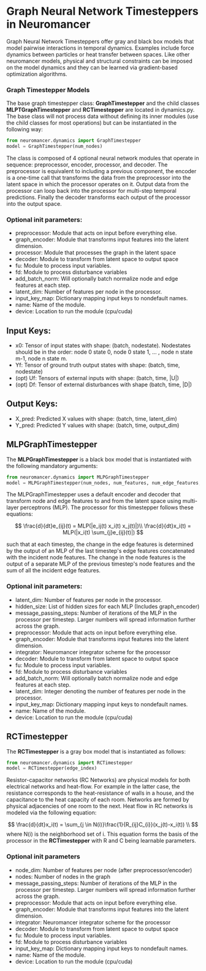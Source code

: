 # Graph Neural Network Timesteppers in Neuromancer

Graph Neural Network Timesteppers offer gray and black box models that model pairwise interactions in temporal dynamics. Examples include force dynamics between particles or heat transfer between spaces. Like other neuromancer models, physical and structural constraints can be imposed on the model dynamics and they can be learned via gradient-based optimization algorithms. 


### Graph Timestepper Models

The base graph timestepper class: **GraphTimestepper** and the child classes **MLPTGraphTimestepper** and **RCTimestepper** are located in dynamics.py. The base class will not process data without defining its inner modules (use the child classes for most operations) but can be instantiated in the following way:

```python
from neuromancer.dynamics import GraphTimestepper
model = GraphTimestepper(num_nodes)
```

The class is composed of 4 optional neural network modules that operate in sequence: preprocessor, encoder, processor, and decoder. The preprocessor is equivalent to including a previous component, the encoder is a one-time call that transforms the data from the preprocessor into the latent space in which the processor operates on it. Output data from the processor can loop back into the processor for multi-step temporal predictions. Finally the decoder transforms each output of the processor into the output space.

### Optional init parameters:
- preprocessor: Module that acts on input before everything else.
- graph_encoder: Module that transforms input features into the latent dimension.
- processor: Module that processes the graph in the latent space
- decoder: Module to transform from latent space to output space
- fu: Module to process input variables.
- fd: Module to process disturbance variables
- add_batch_norm: Will optionally batch normalize node and edge features at each step.
- latent_dim: Number of features per node in the processor.
- input_key_map: Dictionary mapping input keys to nondefault names.
- name: Name of the module.
- device: Location to run the module (cpu/cuda)

## Input Keys:
- x0: Tensor of input states with shape: (batch, nodestate). Nodestates should be in the order: node 0 state 0, node 0 state 1, ... , node n state m-1, node n state m.
- Yf: Tensor of ground truth output states with shape: (batch, time, nodestate)
- (opt) Uf: Tensors of external inputs with shape: (batch, time, |U|)
- (opt) Df: Tensor of external disturbances with shape (batch, time, |D|)

## Output Keys:
- X_pred: Predicted X values with shape: (batch, time, latent_dim)
- Y_pred: Predicted Y values with shape: (batch, time, output_dim)

## MLPGraphTimestepper
The **MLPGraphTimestepper** is a black box model that is instantiated with the following mandatory arguments:

```python
from neuromancer.dynamics import MLPGraphTimestepper
model = MLPGraphTimestepper(num_nodes, num_features, num_edge_features, out_size)
```
The MLPGraphTimestepper uses a default encoder and decoder that transform node and edge features to and from the latent space using multi-layer perceptrons (MLP). The processor for this timestepper follows these equations:

$$
\frac{d}{dt}e_{ij}(t) = MLP(|e_ij(t) x_i(t) x_j(t)|)\\
\frac{d}{dt}x_i(t) = MLP(|x_i(t) \sum_{j}e_{ij}(t)|)
$$

such that at each timestep, the change in the edge features is determined by the output of an MLP of the last timestep's edge features concatenated with the incident node features. The change in the node features is the output of a separate MLP of the previous timestep's node features and the sum of all the incident edge features.

### Optional init parameters:
- latent_dim: Number of features per node in the processor.
- hidden_size: List of hidden sizes for each MLP (Includes graph_encoder)
- message_passing_steps: Number of iterations of the MLP in the processor per timestep. Larger numbers will spread information further across the graph.
- preprocessor: Module that acts on input before everything else.
- graph_encoder: Module that transforms input features into the latent dimension.
- integrator: Neuromancer integrator scheme for the processor
- decoder: Module to transform from latent space to output space
- fu: Module to process input variables.
- fd: Module to process disturbance variables
- add_batch_norm: Will optionally batch normalize node and edge features at each step.
- latent_dim: Integer denoting the number of features per node in the processor.
- input_key_map: Dictionary mapping input keys to nondefault names.
- name: Name of the module.
- device: Location to run the module (cpu/cuda)

## RCTimestepper
The **RCTimestepper** is a gray box model that is instantiated as follows:

```python
from neuromancer.dynamics import RCTimestepper
model = RCTimestepper(edge_index)
```

Resistor-capacitor networks (RC Networks) are physical models for both electrical networks and heat-flow. For example in the latter case, the resistance corresponds to the heat-resistance of walls in a house, and the capacitance to the heat capacity of each room. Networks are formed by physical adjacencies of one room to the next. Heat flow in RC networks is modeled via the following equation: 

$$
\frac{d}{dt}x_i(t) = \sum_{j \in N(i)}\frac{1}{R_{ij}C_{i}}(x_j(t)-x_i(t)) \\
$$
where N(i) is the neighborhood set of i. This equation forms the basis of the processor in the **RCTimestepper** with R and C being learnable parameters. 

### Optional init parameters
- node_dim: Number of features per node (after preprocessor/encoder)
- nodes: Number of nodes in the graph
- message_passing_steps: Number of iterations of the MLP in the processor per timestep. Larger numbers will spread information further across the graph.
- preprocessor: Module that acts on input before everything else.
- graph_encoder: Module that transforms input features into the latent dimension.
- integrator: Neuromancer integrator scheme for the processor
- decoder: Module to transform from latent space to output space
- fu: Module to process input variables.
- fd: Module to process disturbance variables
- input_key_map: Dictionary mapping input keys to nondefault names.
- name: Name of the module.
- device: Location to run the module (cpu/cuda)
